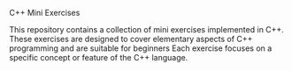 C++ Mini Exercises

This repository contains a collection of mini exercises implemented in C++. These exercises are designed to cover elementary aspects of C++ programming and are suitable for beginners Each exercise focuses on a specific concept or feature of the C++ language.
